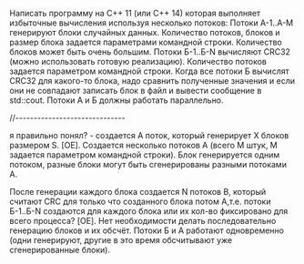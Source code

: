 Написать программу на C++ 11 (или C++ 14) которая выполняет избыточные вычисления используя несколько потоков:
Потоки А-1..А-M генерируют блоки случайных данных. Количество потоков, блоков и размер блока задается параметрами командной строки. Количество блоков может быть очень большим.
Потоки Б-1..Б-N вычисляют CRC32 (можно использовать готовую реализацию). Количество потоков задается параметром командной строки.
Когда все потоки Б вычислят CRC32 для какого-то блока, надо сравнить полученные значения и если они не совпадают записать блок в файл и вывести сообщение в std::cout.
Потоки A и Б должны работать параллельно.

//------------------------------

я правильно понял? -  создается А поток, который генерирует X  блоков размером S.
[OE]. Создается несколько потоков А (всего M штук, M задается параметром командной строки). Блок генерируется одним потоком, разные блоки могут быть сгенерированы разными потоками A.

После генерации каждого блока создается N потоков B, который считают CRC для только что созданного блока потом А,т.е. потоки  Б-1..Б-N создаются для каждого блока или их кол-во фиксировано для всего процесса?
[OE]. Нет необходимости делать последовательно генерацию блоков и их обсчёт. Потоки Б и А работают одновременно (одни генерируют, другие в это время обсчитывают уже сгенерированные блоки).
